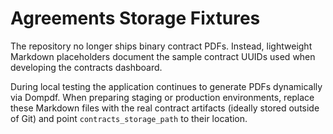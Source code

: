 # Agreements Storage Fixtures

The repository no longer ships binary contract PDFs. Instead, lightweight Markdown placeholders document the sample contract UUIDs used when developing the contracts dashboard.

During local testing the application continues to generate PDFs dynamically via Dompdf. When preparing staging or production environments, replace these Markdown files with the real contract artifacts (ideally stored outside of Git) and point `contracts_storage_path` to their location.
